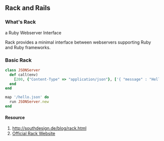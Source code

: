 ## Rack and Rails



### What's Rack

a Ruby Webserver Interface

Rack provides a minimal interface between webservers supporting Ruby and Ruby frameworks.

### Basic Rack

```ruby
class JSONServer
  def call(env)
    [200, {"Content-Type" => "application/json"}, ['{ "message" : "Hello!" }']]
  end
end

map '/hello.json' do
  run JSONServer.new
end
```


#### Resource

1. http://southdesign.de/blog/rack.html
2. [Official Rack Website](http://rack.github.io/) 
